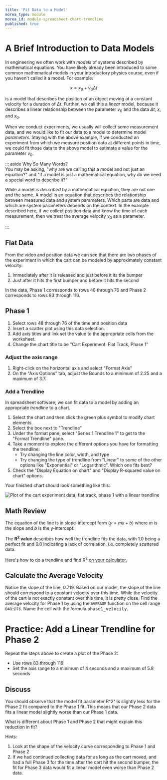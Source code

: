 ```yaml
---
title: 'Fit Data to a Model'
morea_type: module
morea_id: module-spreadsheet-chart-trendline
published: true
---
```

# A Brief Introduction to Data Models

In engineering we often work with *models* of systems described by
mathematical equations. You have likely already been introduced to
some common mathematical models in your introductory physics course,
even if you haven't called it a model. For example:

$$
x = x_{0} + v_{0}\Delta{t}
$$

is a model that describes the position of an object moving at a
constant velocity for a duration of $\Delta{t}$. Further, we call this
a *linear* model, because it describes a linear relationship between
the parameter $v_{0}$ and the data $\Delta{t}$, $x$, and $x_{0}$.

When we conduct experiments, we usually will collect some measurement
data, and we would like to fit our data to a model to determine model
*parameters*. Staying with the above example, if we conducted an
experiment from which we measure position data at different points in
time, we could fit those data to the above model to estimate a value
for the parameter $v_{0}$.

::: aside Why So Many Words?  
You may be asking, "why are we calling
this a model and not just an equation?" and "if a model is just a
mathematical equation, why do we need a special word to describe it?"

While a model is *described* by a mathematical equation, they are not
one and the same.  A model is an equation that describes the
relationship between measured data and system parameters. Which parts
are data and which are system parameters depends on the context. In
the example described here, if we collect position data and know the
time of each measurement, then we treat the average velocity $v_{0}$
as a parameter.

:::

## Flat Data

From the video and position data we can see that there are two phases
of the experiment in which the cart can be modeled by approximately
constant velocity:

1. Immediately after it is released and just before it its the bumper
2. Just after it hits the first bumper and before it hits the second

In the data, Phase 1 corresponds to rows 48 through 76 and Phase 2
corresponds to rows 83 through 116.

## Phase 1

1. Select rows 48 through 76 of the time and position data
2. Insert a scatter plot using this data selection.
3. Add axis titles and link set the value to the appropriate cells from the worksheet.
4. Change the chart title to be "Cart Experiment: Flat Track, Phase 1"

### Adjust the axis range

1. Right-click on the horizontal axis and select "Format Axis"
2. On the "Axis Options" tab, adjust the Bounds to a minimum of 2.25 and a maximum of 3.7.

### Add a Trendline

In spreadsheet software, we can fit data to a model by adding an
appropriate *trendline* to a chart.

1. Select the chart and then click the green plus symbol to modify chart elements
2. Select the box next to "Trendline"
3. Under the format pane, select "Series 1 Trendline 1" to get to the
   "Format Trendline" pane.
4. Take a moment to explore the different options you have for formatting the trendline:
   - Try changing the line color, width, and type
   - Try changing the type of trendline from "Linear" to some of the
     other options like "Exponential" or "Logarithmic". Which one fits
     best?
 5. Check the "Display Equation on chart" and "Display R-squared value on chart" options.

Your finished chart should look something like this:

![Plot of the cart experiment data, flat track, phase 1 with a linear trendline](pix/cart_experiment_flat_phase1.png)

## Math Review

The equation of the line is in slope-intercept form ($y=mx+b$) where $m$
is the slope and $b$ is the y-intercept.

The **R<sup>2</sup> value** describes how well the trendline fits the data,
with 1.0 being a perfect fit and 0.0 indicating a lack of correlation,
i.e. completely scattered data.

Here's how to do a trendline and find R<sup>2</sup> [on your
calculator.](lin_reg.pdf)

## Calculate the Average Velocity

Notice the slope of the line, $0.719$. Based on our model, the slope
of the line should correspond to a constant velocity over this
time. While the velocity of the cart is not exactly constant over this
time, it is pretty close. Find the average velocity for Phase 1 by
using the `AVERAGE` function on the cell range `D48:D76`. Name the
cell with the formula <kbd>phase1_velocity</kbd>.

<!-- :break section -->
# Practice: Add a Linear Trendline for Phase 2

Repeat the steps above to create a plot of the Phase 2:

- Use rows 83 through 116
- Set the axis range to a minimum of 4 seconds and a maximum of 5.8 seconds

## Discuss

You should observe that the model fit parameter R^2^ is slightly less
for the Phase 2 fit compared to the Phase 1 fit. This means that our
Phase 2 data fits a linear model slightly worse than our Phase 1 data.

What is different about Phase 1 and Phase 2 that might explain this
reduction in fit?

Hints:

1. Look at the shape of the velocity curve corresponding to Phase 1 and Phase 2
2. If we had continued collecting data for as long as the cart moved,
   and had a full Phase 3 for the time after the cart hit the second
   bumper, the fit for Phase 3 data would fit a linear model even
   worse than Phase 2 data.

<!-- {section:.morea-assessment} -->
